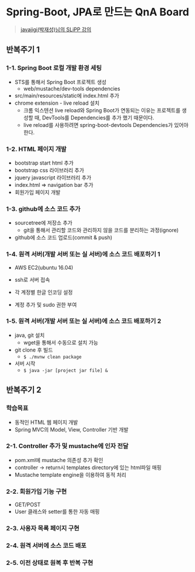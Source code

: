 # Spring-Boot, JPA로 만드는 QnA Board

> [javajigi(박재성)님의 SLiPP 강의](https://www.slipp.net/wiki/pages/viewpage.action?pageId=25529113)

## 반복주기 1

### 1-1. Spring Boot 로컬 개발 환경 세팅

* STS를 통해서 Spring Boot 프로젝트 생성
  * web/mustache/dev-tools dependencies
* src/main/resources/static에 index.html 추가
* chrome extension - live reload 설치
  * 크롬 익스텐션 live reload와 Spring Boot가 연동되는 이유는 프로젝트를 생성할 때, DevTools를 Dependencies를 추가 했기 때문이다.
  * live reload를 사용하려면 spring-boot-devtools Dependencies가 있어야 한다.

### 1-2. HTML 페이지 개발

* bootstrap start html 추가
* bootstrap css 라이브러리 추가
* jquery javascript 라이브러리 추가
* index.html => navigation bar 추가
* 회원가입 페이지 개발

### 1-3. github에 소스 코드 추가

* sourcetree에 저장소 추가
  * git을 통해서 관리할 코드와 관리하지 않을 코드를 분리하는 과정(ignore)
* github에 소스 코드 업로드(commit & push)

### 1-4. 원격 서버(개발 서버 또는 실 서버)에 소스 코드 배포하기 1

* AWS EC2(ubuntu 16.04)

* ssh로 서버 접속
* 각 계정별 한글 인코딩 설정
* 계정 추가 및 sudo 권한 부여

### 1-5. 원격 서버(개발 서버 또는 실 서버)에 소스 코드 배포하기 2

* java, git 설치
  * wget을 통해서 수동으로 설치 가능
* git clone 후 빌드
  * `$ ./mvnw clean package`
* 서버 시작
  * `$ java -jar [project jar file] &`

## 반복주기 2

### 학습목표

* 동적인 HTML 웹 페이지 개발
* Spring MVC의 Model, View, Controller 기반 개발

### 2-1. Controller 추가 및 mustache에 인자 전달

* pom.xml에 mustache 의존성 추가 확인
* controller -> return시 templates directory에 있는 html파일 매핑
* Mustache template engine을 이용하여 동적 처리

### 2-2. 회원가입 기능 구현

* GET/POST
* User 클래스와 setter를 통한 자동 매핑

### 2-3. 사용자 목록 페이지 구현

### 2-4. 원격 서버에 소스 코드 배포

### 2-5. 이전 상태로 원복 후 반복 구현

